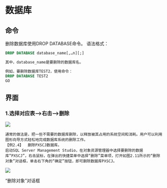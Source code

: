 # 数据库

## 命令

删除数据库使用DROP DATABASE命令。
语法格式：

```sql
DROP DATABASE database_name[,…n][;]

其中，database_name是要删除的数据库名。
```

```sql
例如，要删除数据库TEST2，使用命令：
DROP DATABASE TEST2
GO
```







## 界面

### 1.选择对应表-->右击-->删除

![](https://img1.zlogs.net/20/20200121222703.png)

```
通常的做法是，把一些不需要的数据库删除，以释放被其占用的系统空间和消耗。用户可以利用图形向导方式轻松地完成数据库系统的删除工作。
【例2.4】  删除PXSCJ数据库。
启动SQL Server Management Studio，在对象资源管理器中选择要删除的数据库“PXSCJ”，右击鼠标，在弹出的快捷菜单中选择“删除”菜单项，打开如图2.11所示的“删除对象”对话框，单击右下角的“确定”按钮，即可删除数据库PXSCJ。
```

![](https://img1.zlogs.net/20/20200121222704.png)

“删除对象”对话框















